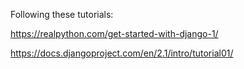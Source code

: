 Following these tutorials:

https://realpython.com/get-started-with-django-1/

https://docs.djangoproject.com/en/2.1/intro/tutorial01/